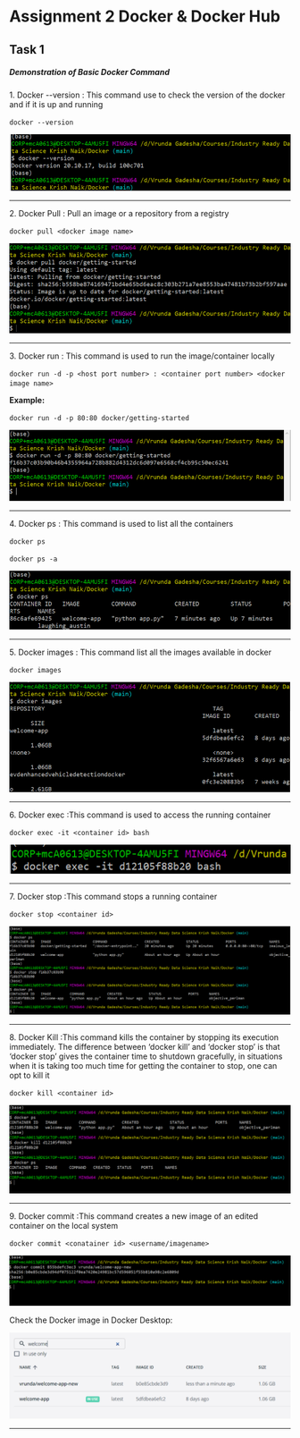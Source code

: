 <h1>Assignment 2 Docker & Docker Hub</h1>

<h2>Task 1</h2>

<h5>Demonstration of Basic Docker Command</h5>

<p>1. Docker --version : This command use to check the version of the docker and if it is up and running</p>

`docker --version`

![Docker Version](https://github.com/vrundag91/docker_and_docker_hub/blob/main/docker-screenshots/docker-version.PNG)

<hr>

<p>2. Docker Pull : Pull an image or a repository from a registry</p>

`docker pull <docker image name>`

![Docker pull](https://github.com/vrundag91/docker_and_docker_hub/blob/main/docker-screenshots/docker-pull.PNG)

<hr>

<p>3. Docker run : This command is used to run the image/container locally</p>

`docker run -d -p <host port number> : <container port number> <docker image name>`

<p><b>Example:</b></p>

`docker run -d -p 80:80 docker/getting-started`

![Docker run](https://github.com/vrundag91/docker_and_docker_hub/blob/main/docker-screenshots/docker-run.PNG)

<hr>

<p>4. Docker ps : This command is used to list all the containers</p>

`docker ps`

`docker ps -a`

![Docker ps](https://github.com/vrundag91/docker_and_docker_hub/blob/main/docker-screenshots/docker-ps.PNG)

<hr>

<p>5. Docker images : This command list all the images available in docker</p>

`docker images`


![Docker images](https://github.com/vrundag91/docker_and_docker_hub/blob/main/docker-screenshots/docker-images.PNG)

<hr>

<p>6. Docker exec :This command is used to access the running container</p>

`docker exec -it <container id> bash`


![Docker images](https://github.com/vrundag91/docker_and_docker_hub/blob/main/docker-screenshots/docker-exec.PNG)

<hr>

<p>7. Docker stop :This command stops a running container</p>

`docker stop <container id>`


![Docker images](https://github.com/vrundag91/docker_and_docker_hub/blob/main/docker-screenshots/docker-stop.PNG)

<hr>

<p>8. Docker Kill :This command kills the container by stopping its execution immediately. The difference between ‘docker kill’ and ‘docker stop’ is that ‘docker stop’ gives the container time to shutdown gracefully, in situations when it is taking too much time for getting the container to stop, one can opt to kill it</p>

`docker kill <container id>`


![Docker images](https://github.com/vrundag91/docker_and_docker_hub/blob/main/docker-screenshots/docker-kill.PNG)

<hr>

<p>9. Docker commit :This command creates a new image of an edited container on the local system</p>

`docker commit <conatainer id> <username/imagename>`


![Docker images](https://github.com/vrundag91/docker_and_docker_hub/blob/main/docker-screenshots/docker-commit.PNG)

<p>Check the Docker image in Docker Desktop:</p>

![Docker images](https://github.com/vrundag91/docker_and_docker_hub/blob/main/docker-screenshots/docker-commit-1.PNG)

<hr>







